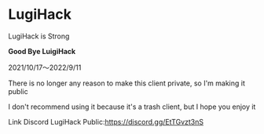 # LugiHack
LugiHack is Strong 

**Good Bye LuigiHack**

2021/10/17～2022/9/11

There is no longer any reason to make this client private, so I'm making it public

I don't recommend using it because it's a trash client, but I hope you enjoy it

Link Discord LugiHack Public:https://discord.gg/EtTGvzt3nS 
